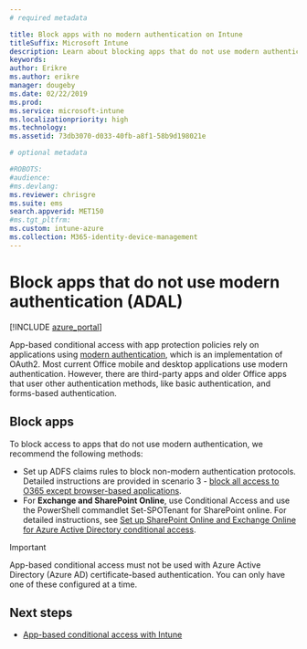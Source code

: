 ```yaml
---
# required metadata

title: Block apps with no modern authentication on Intune
titleSuffix: Microsoft Intune
description: Learn about blocking apps that do not use modern authentication (ADAL) using Microsoft Intune.
keywords:
author: Erikre
ms.author: erikre
manager: dougeby
ms.date: 02/22/2019
ms.prod:
ms.service: microsoft-intune
ms.localizationpriority: high
ms.technology:
ms.assetid: 73db3070-d033-40fb-a8f1-58b9d198021e

# optional metadata

#ROBOTS:
#audience:
#ms.devlang:
ms.reviewer: chrisgre
ms.suite: ems
search.appverid: MET150
#ms.tgt_pltfrm:
ms.custom: intune-azure
ms.collection: M365-identity-device-management
---
```


# Block apps that do not use modern authentication (ADAL)

[!INCLUDE [azure_portal](./includes/azure_portal.md)]

App-based conditional access with app protection policies rely on applications using [modern authentication](https://support.office.com/article/Using-Office-365-modern-authentication-with-Office-clients-776c0036-66fd-41cb-8928-5495c0f9168a), which is an implementation of OAuth2. Most current Office mobile and desktop applications use modern authentication. However, there are third-party apps and older Office apps that user other authentication methods, like basic authentication, and forms-based authentication.

## Block apps

To block access to apps that do not use modern authentication, we recommend the following methods:

- Set up ADFS claims rules to block non-modern authentication protocols. Detailed instructions are provided in scenario 3 - [block all access to O365 except browser-based applications](https://technet.microsoft.com/library/dn592182.aspx).
- For **Exchange and SharePoint Online**, use Conditional Access and use the PowerShell commandlet Set-SPOTenant for SharePoint online. For detailed instructions, see [Set up SharePoint Online and Exchange Online for Azure Active Directory conditional access](https://docs.microsoft.com/azure/active-directory/active-directory-conditional-access-no-modern-authentication#legacy-authentication-protocols).


>[!IMPORTANT]
>App-based conditional access must not be used with Azure Active Directory (Azure AD) certificate-based authentication. You can only have one of these configured at a time.

## Next steps

- [App-based conditional access with Intune](app-based-conditional-access-intune.md)
